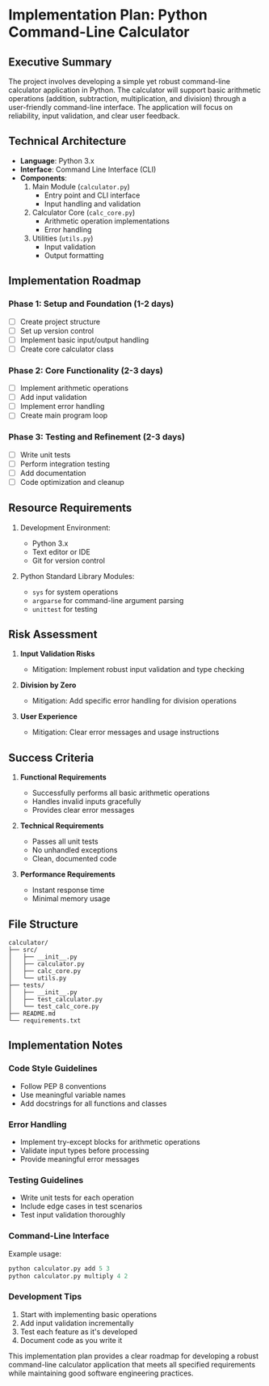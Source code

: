 # Implementation Plan: Python Command-Line Calculator

## Executive Summary
The project involves developing a simple yet robust command-line calculator application in Python. The calculator will support basic arithmetic operations (addition, subtraction, multiplication, and division) through a user-friendly command-line interface. The application will focus on reliability, input validation, and clear user feedback.

## Technical Architecture
- **Language**: Python 3.x
- **Interface**: Command Line Interface (CLI)
- **Components**:
  1. Main Module (`calculator.py`)
     - Entry point and CLI interface
     - Input handling and validation
  2. Calculator Core (`calc_core.py`)
     - Arithmetic operation implementations
     - Error handling
  3. Utilities (`utils.py`)
     - Input validation
     - Output formatting

## Implementation Roadmap

### Phase 1: Setup and Foundation (1-2 days)
- [ ] Create project structure
- [ ] Set up version control
- [ ] Implement basic input/output handling
- [ ] Create core calculator class

### Phase 2: Core Functionality (2-3 days)
- [ ] Implement arithmetic operations
- [ ] Add input validation
- [ ] Implement error handling
- [ ] Create main program loop

### Phase 3: Testing and Refinement (2-3 days)
- [ ] Write unit tests
- [ ] Perform integration testing
- [ ] Add documentation
- [ ] Code optimization and cleanup

## Resource Requirements
1. Development Environment:
   - Python 3.x
   - Text editor or IDE
   - Git for version control

2. Python Standard Library Modules:
   - `sys` for system operations
   - `argparse` for command-line argument parsing
   - `unittest` for testing

## Risk Assessment
1. **Input Validation Risks**
   - Mitigation: Implement robust input validation and type checking
   
2. **Division by Zero**
   - Mitigation: Add specific error handling for division operations

3. **User Experience**
   - Mitigation: Clear error messages and usage instructions

## Success Criteria
1. **Functional Requirements**
   - Successfully performs all basic arithmetic operations
   - Handles invalid inputs gracefully
   - Provides clear error messages

2. **Technical Requirements**
   - Passes all unit tests
   - No unhandled exceptions
   - Clean, documented code

3. **Performance Requirements**
   - Instant response time
   - Minimal memory usage

## File Structure
```
calculator/
├── src/
│   ├── __init__.py
│   ├── calculator.py
│   ├── calc_core.py
│   └── utils.py
├── tests/
│   ├── __init__.py
│   ├── test_calculator.py
│   └── test_calc_core.py
├── README.md
└── requirements.txt
```

## Implementation Notes

### Code Style Guidelines
- Follow PEP 8 conventions
- Use meaningful variable names
- Add docstrings for all functions and classes

### Error Handling
- Implement try-except blocks for arithmetic operations
- Validate input types before processing
- Provide meaningful error messages

### Testing Guidelines
- Write unit tests for each operation
- Include edge cases in test scenarios
- Test input validation thoroughly

### Command-Line Interface
Example usage:
```python
python calculator.py add 5 3
python calculator.py multiply 4 2
```

### Development Tips
1. Start with implementing basic operations
2. Add input validation incrementally
3. Test each feature as it's developed
4. Document code as you write it

This implementation plan provides a clear roadmap for developing a robust command-line calculator application that meets all specified requirements while maintaining good software engineering practices.